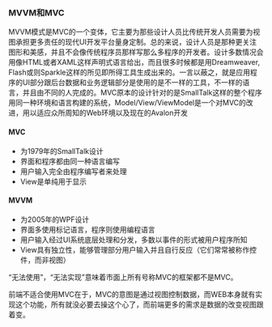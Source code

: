 ### MVVM和MVC

MVVM模式是MVC的一个变体，它主要为那些设计人员比传统开发人员需要为视图承担更多责任的现代UI开发平台量身定制。总的来说，设计人员是那种更关注图形和美感，并且不会像传统程序员那样写那么多程序的开发者。设计多数情况会用像HTML或者XAML这样声明式语言给出，而且很多时候都是用Dreamweaver, Flash或则Sparkle这样的所见即所得工具生成出来的。一言以蔽之，就是应用程序的UI部分跟后台数据和业务逻辑部分是使用的是不一样的工具，不一样的语言，并且由不同的人完成的。MVC原本的设计针对的是SmallTalk这样的整个程序用同一种环境和语言构建的系统，Model/View/ViewModel是一个对MVC的改进，用以适应众所周知的Web环境以及现在的Avalon开发

#### MVC

- 为1979年的SmallTalk设计 
- 界面和程序都由同一种语言编写
- 用户输入完全由程序编写者来处理
- View是单纯用于显示

#### MVVM

- 为2005年的WPF设计 
- 界面多使用标记语言，程序则使用编程语言
- 用户输入经过UI系统底层处理和分发，多数以事件的形式被用户程序所知
- View具有独立性，能够管理部分用户输入并且自行反应（它们常常被称作控件，而非视图）

“无法使用”，“无法实现”意味着市面上所有号称MVC的框架都不是MVC。

前端不适合使用MVC在于，MVC的意图是通过视图控制数据，而WEB本身就有实现这个功能，所有就没必要去操这个心了，而前端更多的需求是数据的改变视图跟着变。